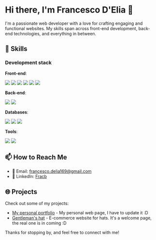 # Hi there, I'm Francesco D'Elia 👋

I'm a passionate web developer with a love for crafting engaging and functional websites. My skills span across front-end development, back-end technologies, and everything in between.

## 💼 Skills

### Development stack

**Front-end**: <p align="left"> 
    <img src="https://img.shields.io/badge/Vue.js-4FC08D.svg?style=for-the-badge&logo=vuedotjs&logoColor=white" />
    <img src="https://img.shields.io/badge/JavaScript-F7DF1E.svg?style=for-the-badge&logo=JavaScript&logoColor=black" />
    <img src="https://img.shields.io/badge/Tailwind%20CSS-06B6D4.svg?style=for-the-badge&logo=Tailwind-CSS&logoColor=white" />
    <img src="https://img.shields.io/badge/HTML5-E34F26.svg?style=for-the-badge&logo=HTML5&logoColor=white" />
    <img src="https://img.shields.io/badge/CSS3-1572B6.svg?style=for-the-badge&logo=CSS3&logoColor=white" />
    <img src="https://img.shields.io/badge/Bootstrap-7952B3.svg?style=for-the-badge&logo=Bootstrap&logoColor=white" />
</p>

**Back-end**: <p align="left"> 
  <img src="https://img.shields.io/badge/Laravel-FF2D20.svg?style=for-the-badge&logo=Laravel&logoColor=white" />
  <img src="https://img.shields.io/badge/PHP-777BB4.svg?style=for-the-badge&logo=PHP&logoColor=white" />
</p>

**Databases**: <p align="left"> 
  <img src="https://img.shields.io/badge/MySQL-4479A1.svg?style=for-the-badge&logo=MySQL&logoColor=white" />
  <img src="https://img.shields.io/badge/SQLite-003B57.svg?style=for-the-badge&logo=SQLite&logoColor=white" />
  <img src="https://img.shields.io/badge/Firebase-FFCA28.svg?style=for-the-badge&logo=Firebase&logoColor=black" />
</p>

**Tools**: <p align="left"> 
  <img src="https://img.shields.io/badge/PhpStorm-000000.svg?style=for-the-badge&logo=PhpStorm&logoColor=white" />
  <img src="https://img.shields.io/badge/Jira-0052CC.svg?style=for-the-badge&logo=Jira&logoColor=white" />
</p>

## 📫 How to Reach Me

- 📧 Email: francesco.delia169@gmail.com
- 💬 LinkedIn: [Fracb](https://www.linkedin.com/in/fracb)

## 🌐 Projects

Check out some of my projects:

- [My personal portfolio](https://portfolio.fracb.com/) - My personal web page, I have to update it :D
- [Gentleman's hat](https://gentlemanshat.it/) - E-commerce website for hats. It's a welcome page, the real one is in coming :D

Thanks for stopping by, and feel free to connect with me!
